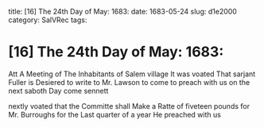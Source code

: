 title: [16] The 24th Day of May: 1683:
date: 1683-05-24
slug: d1e2000
category: SalVRec
tags: 


<div markdown class="doc" id="d1e2000">


# [16] The 24th Day of May: 1683:

Att A Meeting of The Inhabitants of Salem village It was voated That sarjant Fuller is Desiered to write to Mr. Lawson to come to preach with us on the next saboth Day come sennett

nextly voated that the Committe shall Make a Ratte of fiveteen pounds for Mr. Burroughs for the Last quarter of a year He preached with us
</div>